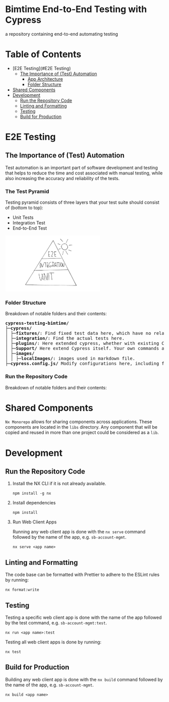# Bimtime End-to-End Testing with Cypress 

a repository containing end-to-end automating testing 

# Table of Contents

- [E2E Testing](#E2E Testing)
    - [The Importance of (Test) Automation](#sablono-account-management)
        - [App Architecture](#app-architecture)
        - [Folder Structure](#folder-structure)
- [Shared Components](#shared-components)
- [Development](#development)
    - [Run the Repository Code](#run-the-repository-code)
    - [Linting and Formatting](#linting-and-formatting)
    - [Testing](#testing)
    - [Build for Production](#build-for-production)

# E2E Testing


## The Importance of (Test) Automation
Test automation is an important part of software development and testing that helps to reduce the time and cost associated with manual testing, while also increasing the accuracy and reliability of the tests. 

### The Test Pyramid
Testing pyramid consists of three layers that your test suite should consist of (bottom to top):

* Unit Tests
* Integration Test
* End-to-End Test

<img src="cypress/images/cypress.jpeg"  width="60%" height="30%">



### Folder Structure

Breakdown of notable folders and their contents:

<pre>
<b>cypress-testing-bimtime/</b>
├─<b>cypress/</b>
│ ├─<b>fixtures/</b>: Find fixed test data here, which have no relation to the other entities.
│ ├─<b>integration/</b>: Find the actual tests here.
│ ├─<b>plugins/</b>: Here extended cypress, whether with existing Cypress plugins or your own.
│ ├─<b>Support/</b> Here extend Cypress itself. Your own commands and helpers are located here.
│ ├─<b>images/</b>
│ │ ├─<b>localImages/</b>: images used in markdown file.
├─<b>cypress.config.js/</b> Modify configurations here, including for the environment.
</pre>

### Run the Repository Code

Breakdown of notable folders and their contents:

# Shared Components

`Nx Monorepo` allows for sharing components across applications. These components are located in the `libs` directory. Any component that will be copied and reused in more than one project could be considered as a `lib`.

# Development

## Run the Repository Code

1. Install the NX CLI if it is not already available.

   ```shell
   npm install -g nx
   ```

2. Install dependencies

   ```shell
   npm install
   ```

3. Run Web Client Apps

   Running any web client app is done with the `nx serve` command followed by the name of the app, e.g. `sb-account-mgmt`.

   ```shell
   nx serve <app name>
   ```

## Linting and Formatting

The code base can be formatted with Prettier to adhere to the ESLint rules by running:

```shell
nx format:write
```

## Testing

Testing a specific web client app is done with the name of the app followed by the test command, e.g. `sb-account-mgmt:test`.

```shell
nx run <app name>:test
```

Testing all web client apps is done by running:

```shell
nx test
```

## Build for Production

Building any web client app is done with the `nx build` command followed by the name of the app, e.g. `sb-account-mgmt`.

```shell
nx build <app name>
```
